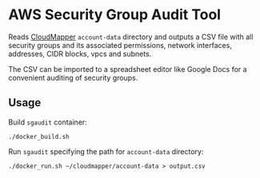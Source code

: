 # AWS Security Group Audit Tool

Reads [CloudMapper](https://github.com/duo-labs/cloudmapper) `account-data` directory and outputs a CSV file with all security groups and its associated permissions, network interfaces, addresses, CIDR blocks, vpcs and subnets.

The CSV can be imported to a spreadsheet editor like Google Docs for a convenient auditing of security groups.

## Usage

Build `sgaudit` container:

```
./docker_build.sh
```

Run `sgaudit` specifying the path for `account-data` directory:

```
./docker_run.sh ~/cloudmapper/account-data > output.csv
```
